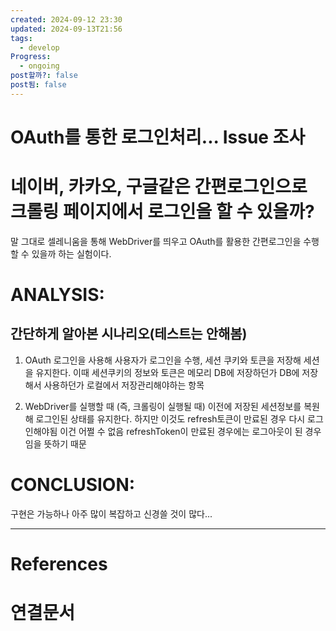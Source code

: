 ```yaml
---
created: 2024-09-12 23:30
updated: 2024-09-13T21:56
tags:
  - develop
Progress:
  - ongoing
post할까?: false
post됨: false
---
```

# OAuth를 통한 로그인처리... Issue 조사
# 네이버, 카카오, 구글같은 간편로그인으로 크롤링 페이지에서 로그인을 할 수 있을까?
말 그대로 셀레니움을 통해 WebDriver를 띄우고 OAuth를 활용한 간편로그인을 수행할 수 있을까 하는 실험이다.

# ANALYSIS:

## 간단하게 알아본 시나리오(테스트는 안해봄)
1. OAuth 로그인을 사용해 사용자가 로그인을 수행, 세션 쿠키와 토큰을 저장해 세션을 유지한다. 이때 세션쿠키의 정보와 토큰은 메모리 DB에 저장하던가 DB에 저장해서 사용하던가 로컬에서 저장관리해야하는 항목
   
2. WebDriver를 실행할 때 (즉, 크롤링이 실행될 때) 이전에 저장된 세션정보를 복원해 로그인된 상태를 유지한다.
   하지만 이것도 refresh토큰이 만료된 경우 다시 로그인해야됨 이건 어쩔 수 없음
   refreshToken이 만료된 경우에는 로그아웃이 된 경우임을 뜻하기 때문



# CONCLUSION:

구현은 가능하나 아주 많이 복잡하고 신경쓸 것이 많다...


---
# References

# 연결문서